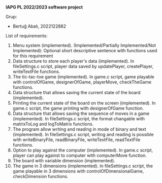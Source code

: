 **IAPG PL 2022/2023 software project**

Grup:
* Bertuğ Abalı, 2022122882

List of requirements:
1. Menu system (implemented).   (Implemented/Partially Implemented/Not Implemented): Optional short descriptive sentence with functions used for this requirement
2. Data structure to store each player's data (implemented). In fileSettings.c script, player data saved by updatePlayer, createPlayer, writeTextFile functions.   
3. The tic-tac-toe game (implemented). In game.c script, game playable with controlOfGame, designerOfGame, playerMove, checkTheGame functions.
4. Data structure that allows saving the current state of the board (implemented).
5. Printing the current state of the board on the screen (implemented). In game.c script, the game printing with designerOfGame function.
6. Data structure that allows saving the sequence of moves in a game (implemented). In fileSettings.c script, the format changable with matrixToLog and logToMatrix functions.
7. The program allow writing and reading in mode of binary and text (implemented). In fileSettings.c script, writing and reading is possible with writeBinaryFile, readBinaryFile, writeTextFile, readTextFile functions.
8. Option to play against the computer (implemented). In game.c script, player can play against to computer with computerMove function.
9. The board with variable dimension (implemented).   
10. The game in 3 dimensions (implemented). In fileSettings.c script, the game playable in 3 dimensions with controlOfDimensionalGame, checkDimension functions.
